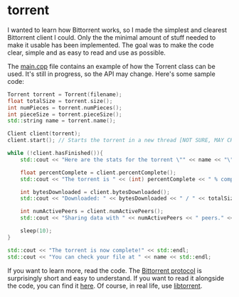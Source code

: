 # torrent

I wanted to learn how Bittorrent works, so I made the simplest and clearest Bittorrent client I could.
Only the the minimal amount of stuff needed to make it usable has been implemented.
The goal was to make the code clear, simple and as easy to read and use as possible.

The [main.cpp](https://github.com/harokb/torrent/blob/master/main.cpp) file contains an example of how the Torrent class can be used. It's still in progress, so the API may change.
Here's some sample code:

```cpp
Torrent torrent = Torrent(filename);
float totalSize = torrent.size();
int numPieces = torrent.numPieces();
int pieceSize = torrent.pieceSize();
std::string name = torrent.name();

Client client(torrent);
client.start(); // Starts the torrent in a new thread [NOT SURE, MAY CHANGE]

while (!client.hasFinished()){
    std::cout << "Here are the stats for the torrent \"" << name << "\"" << std::endl;

    float percentComplete = client.percentComplete();
    std::cout << "The torrent is " << (int) percentComplete << " % complete" << std::endl;

    int bytesDownloaded = client.bytesDownloaded();
    std::cout << "Downloaded: " << bytesDownloaded << " / " << totalSize << std::endl;

    int numActivePeers = client.numActivePeers();
    std::cout << "Sharing data with " << numActivePeers << " peers." << std::endl;

    sleep(10);
}

std::cout << "The torrent is now complete!" << std::endl;
std::cout << "You can check your file at " << name << std::endl;
```

If you want to learn more, read the code. The [Bittorrent protocol](https://wiki.theory.org/BitTorrentSpecification) is surprisingly short 
and easy to understand. If you want to read it alongside the code, you can find it [here](https://wiki.theory.org/BitTorrentSpecification).
Of course, in real life, use [libtorrent](https://github.com/arvidn/libtorrent).
